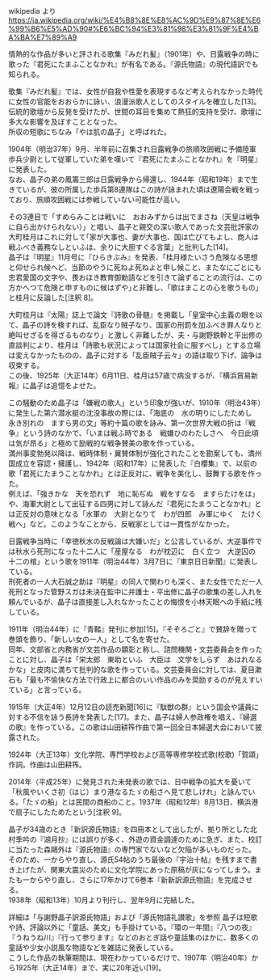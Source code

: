 wikipedia より
https://ja.wikipedia.org/wiki/%E4%B8%8E%E8%AC%9D%E9%87%8E%E6%99%B6%E5%AD%90#%E6%BC%94%E3%81%98%E3%81%9F%E4%BA%BA%E7%89%A9

情熱的な作品が多いと評される歌集『みだれ髪』（1901年）や、日露戦争の時に歌った『君死にたまふことなかれ』が有名である。『源氏物語』の現代語訳でも知られる。

歌集『みだれ髪』では、女性が自我や性愛を表現するなど考えられなかった時代に女性の官能をおおらかに詠い、浪漫派歌人としてのスタイルを確立した[13]。  
伝統的歌壇から反発を受けたが、世間の耳目を集めて熱狂的支持を受け、歌壇に多大な影響を及ぼすこととなった。  
所収の短歌にちなみ「やは肌の晶子」と呼ばれた。

1904年（明治37年）9月、半年前に召集され日露戦争の旅順攻囲戦に予備陸軍歩兵少尉として従軍していた弟を嘆いて『君死にたまふことなかれ』を『明星』に発表した。  
なお、晶子の弟の鳳籌三郎は日露戦争から帰還し、1944年（昭和19年）まで生きているが、彼の所属した歩兵第8連隊はこの詩が詠まれた頃は遼陽会戦を戦っており、旅順攻囲戦には参戦していない可能性が高い。

その3連目で「すめらみことは戦いに　おおみずからは出でまさね（天皇は戦争に自ら出かけられない）」と唱い、晶子と親交の深い歌人であった文芸批評家の大町桂月はこれに対して｢家が大事也、妻が大事也、国は亡びてもよし、商人は戦ふべき義務なしといふは、余りに大胆すぐる言葉」と批判した[14]。  
晶子は『明星』11月号に『ひらきぶみ』を発表、「桂月様たいさう危険なる思想と仰せられ候へど、当節のやうに死ねよ死ねよと申し候こと、またなにごとにも忠君愛国の文字や、畏おほき教育御勅語などを引きて論ずることの流行は、この方かへつて危険と申すものに候はずや｣と非難し、「歌はまことの心を歌うもの」と桂月に反論した[注釈 8]。  

大町桂月は『太陽』誌上で論文『詩歌の骨髄』を掲載し「皇室中心主義の眼を以て、晶子の詩を検すれば、乱臣なり賊子なり、国家の刑罰を加ふべき罪人なりと絶叫せざるを得ざるものなり」と激しく非難したが、夫・与謝野鉄幹と平出修の直談判により、桂月は「詩歌も状況によっては国家社会に服すべし」とする立場は変えなかったものの、晶子に対する「乱臣賊子云々」の語は取り下げ、論争は収束する。  
この後、1925年（大正14年）6月11日、桂月は57歳で病没するが、『横浜貿易新報』に晶子は追憶をよせた。

この騒動のため晶子は「嫌戦の歌人」という印象が強いが、1910年（明治43年）に発生した第六潜水艇の沈没事故の際には、「海底の　水の明りにしたためし　永き別れの　ますら男の文」等約十篇の歌を詠み、第一次世界大戦の折は『戦争』という詩のなかで、「いまは戦ふ時である　戦嫌ひのわたしさへ　今日此頃は気が昂る」と極めて励戦的な戦争賛美の歌を作っている。  
満州事変勃発以降は、戦時体制・翼賛体制が強化されたことを勘案しても、満州国成立を容認・擁護し、1942年（昭和17年）に発表した『白櫻集』で、以前の歌「君死にたまうことなかれ」とは正反対に、戦争を美化し、鼓舞する歌を作った。  
例えば、「強きかな　天を恐れず　地に恥ぢぬ　戦をすなる　ますらたけをは」や、海軍大尉として出征する四男に対して詠んだ『君死にたまうことなかれ』とは正反対の意味となる「水軍の　大尉となりて　わが四郎　み軍にゆく　たけく戦へ」など。このようなことから、反戦家としては一貫性がなかった。  


日露戦争当時に「幸徳秋水の反戦論は大嫌いだ」と公言しているが、大逆事件では秋水ら死刑になった十二人に「産屋なる　わが枕辺に　白く立つ　大逆囚の　十二の棺」という歌を1911年（明治44年）3月7日に『東京日日新聞』に発表している。  
刑死者の一人大石誠之助は『明星』の同人で関わりも深く、また女性でただ一人死刑となった管野スガは未決在監中に弁護士・平出修に晶子の歌集の差し入れを頼んでいるが、晶子は直接差し入れなかったことの悔恨を小林天眠への手紙に残している。  


1911年（明治44年）に『青鞜』発刊に参加[15]。『そぞろごと』で賛辞を贈って巻頭を飾り、「新しい女の一人」として名を寄せた。  
同年、文部省と内務省が文芸作品の顕彰と称し、諮問機関・文芸委員会を作ったことに対し、晶子は「栄太郎　東助といふ　大臣は　文学をしらず　あはれなるかな」と皮肉に満ちて批判的な歌を作っている。文芸委員会に対しては、夏目漱石も「最も不愉快な方法で行政上に都合のいい作品のみを奨励するのが見えすいている」と言っている。  


1915年（大正4年）12月12日の読売新聞[16]に『駄獣の群』という国会や議員に対する不信を詠う長詩を発表した[17]。また、晶子は婦人参政権を唱え、『婦選の歌』を作っている。この歌は山田耕筰作曲で第一回全日本婦選大会において披露された。  



1924年（大正13年）文化学院、専門学校および高等専修学校式歌(校歌)「賀頌」作詞。作曲は山田耕筰。  


2014年（平成25年）に発見された未発表の歌では、日中戦争の拡大を憂いて「秋風やいくさ初（はじ）まり港なるたゞの船さへ見て悲しけれ」と詠んでいる。「たゞの船」とは民間の商船のこと。1937年（昭和12年）8月13日、横浜港で扇子にしたためたという[注釈 9]。  


晶子が34歳のとき『新訳源氏物語』を四冊本として出したが、拠り所とした北村季吟の『湖月抄』には誤りが多く、外遊の資金調達のために急ぎ、また、校訂に当たった森鷗外は『源氏物語』の専門家でないなど欠陥が多いものだった。  
そのため、一からやり直し、源氏54帖のうち最後の『宇治十帖』を残すまで書き上げたが、関東大震災のために文化学院にあった原稿が灰になってしまう。またも一からやり直し、さらに17年かけて6巻本『新新訳源氏物語』を完成させる。  
1938年（昭和13年）10月より刊行し、翌年9月に完結した。

詳細は「与謝野晶子訳源氏物語」および「源氏物語礼讃歌」を参照
晶子は短歌や詩、評論以外に「童話、美文」も手掛けている。『環の一年間』『八つの夜』『うねうね川』『行って参ります』などのおとぎ話や童話集のほかに、数多くの童話や少女小説風な物語などを雑誌に発表している。  
こうした作品の執筆期間は、現在わかっているだけで、1907年（明治40年）から1925年（大正14年）まで、実に20年近い[19]。

